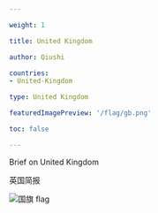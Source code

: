 ```yaml
---

weight: 1

title: United Kingdom

author: Qiushi 

countries: 
- United-Kingdom

type: United Kingdom

featuredImagePreview: '/flag/gb.png'

toc: false 

---
```


Brief on United Kingdom

英国简报 

<!--more-->

![国旗 flag](/flag/gb.png)